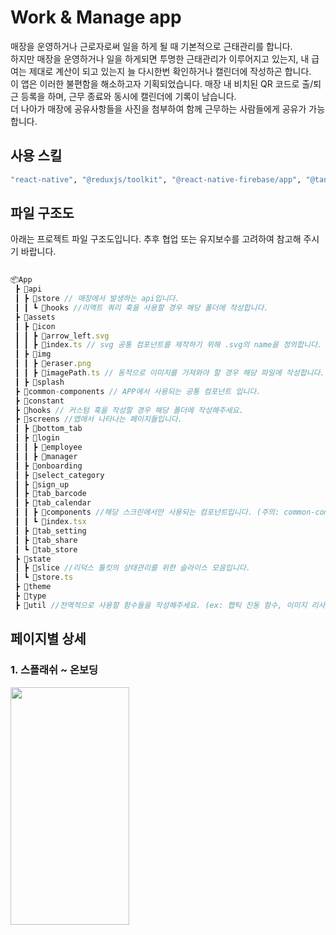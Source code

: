 # Work & Manage app 
매장을 운영하거나 근로자로써 일을 하게 될 때 기본적으로 근태관리를 합니다.<br>
하지만 매장을 운영하거나 일을 하게되면 투명한 근태관리가 이루어지고 있는지, 내 급여는 제대로 계산이 되고 있는지 늘 다시한번 확인하거나 캘린더에 작성하곤 합니다.<br>
이 앱은 이러한 불편함을 해소하고자 기획되었습니다. 매장 내 비치된 QR 코드로 출/퇴근 등록을 하며, 근무 종료와 동시에 캘린더에 기록이 남습니다. <br>
더 나아가 매장에 공유사항들을 사진을 첨부하여 함께 근무하는 사람들에게 공유가 가능합니다. 

## 사용 스킬
```bash
"react-native", "@reduxjs/toolkit", "@react-native-firebase/app", "@tanstack/react-query"
```
## 파일 구조도
아래는 프로젝트 파일 구조도입니다. 추후 협업 또는 유지보수를 고려하여 참고해 주시기 바랍니다. 
```javascript
  
📦App
 ┣ 📂api 
 ┃ ┣ 📂store // 매장에서 발생하는 api입니다. 
 ┃ ┃ ┗ 📂hooks //리액트 쿼리 훅을 사용할 경우 해당 폴더에 작성합니다.
 ┣ 📂assets 
 ┃ ┣ 📂icon
 ┃ ┃ ┣ 📜arrow_left.svg
 ┃ ┃ ┣ 📜index.ts // svg 공통 컴포넌트를 제작하기 위해 .svg의 name을 정의합니다.
 ┃ ┣ 📂img
 ┃ ┃ ┣ 📜eraser.png
 ┃ ┃ ┣ 📜imagePath.ts // 동적으로 이미지를 가져와야 할 경우 해당 파일에 작성합니다.
 ┃ ┣ 📂splash
 ┣ 📂common-components // APP에서 사용되는 공통 컴포넌트 입니다.
 ┣ 📂constant
 ┣ 📂hooks // 커스텀 훅을 작성할 경우 해당 폴더에 작성해주세요. 
 ┣ 📂screens //앱에서 나타나는 페이지들입니다. 
 ┃ ┣ 📂bottom_tab
 ┃ ┣ 📂login
 ┃ ┃ ┣ 📂employee
 ┃ ┃ ┣ 📂manager
 ┃ ┣ 📂onboarding
 ┃ ┣ 📂select_category
 ┃ ┣ 📂sign_up
 ┃ ┣ 📂tab_barcode
 ┃ ┣ 📂tab_calendar
 ┃ ┃ ┣ 📂components //해당 스크린에서만 사용되는 컴포넌트입니다. (주의: common-components는 전역적으로 사용되는 컴포넌트 모음입니다.)
 ┃ ┃ ┗ 📜index.tsx
 ┃ ┣ 📂tab_setting
 ┃ ┣ 📂tab_share
 ┃ ┗ 📂tab_store
 ┣ 📂state 
 ┃ ┣ 📂slice //리덕스 툴킷의 상태관리를 위한 슬라이스 모음입니다.
 ┃ ┗ 📜store.ts
 ┣ 📂theme
 ┣ 📂type
 ┣ 📂util //전역적으로 사용할 함수들을 작성해주세요. (ex: 햅틱 진동 함수, 이미지 리사이즈 함수 등)
```
## 페이지별 상세
### 1. 스플래쉬 ~ 온보딩
<img src='https://github.com/zaar625/wmApp/assets/69461545/d574c31a-ecd0-4e85-9ab6-3ce4975e5387' width=190px height='380px'/>
